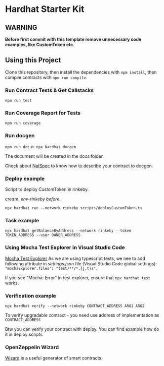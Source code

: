 # Hardhat Starter Kit

## WARNING

**Before first commit with this template remove unnecessary code examples, like CustomToken etc.**
## Using this Project

Clone this repository, then install the dependencies with `npm install`, then compile contracts with `npm run compile`.

### Run Contract Tests & Get Callstacks

`npm run test`

### Run Coverage Report for Tests

`npm run coverage`

### Run docgen

`npm run doc` or `npx hardhat docgen` 

The document will be created in the docs folder.

Check about [NatSpec](https://docs.soliditylang.org/en/v0.5.10/natspec-format.html) to know how to describe your contract to docgen.
### Deploy example

Script to deploy CustomToken in rinkeby.

_create .env-rinkeby before._

`npx hardhat run --network rinkeby scripts/deployCustomToken.ts`

### Task example

`npx hardhat getBalanceByAddress --network rinkeby --token TOKEN_ADDRESS --user OWNER_ADDRESS`

### Using Mocha Test Explorer in Visual Studio Code

[Mocha Test Explorer](https://marketplace.visualstudio.com/items?itemName=hbenl.vscode-mocha-test-adapter)
As we are using typescript tests, we nee to add following attribute in *settings.json* file (Visual Studio Code global settings):
`"mochaExplorer.files": "test/**/*.{j,t}s",`

If you see "Mocha: Error" in test explorer, ensure that `npx hardhat test` works.

### Verification example

`npx hardhat verify --network rinkeby CONTRACT_ADDRESS ARG1 ARG2`

To verify upgradable contract - you need use address of implementation as `CONTRACT_ADDRESS`

Btw you can verify your contract with deploy. You can find example how do it in deploy scripts.

### OpenZeppelin Wizard

[Wizard](https://docs.openzeppelin.com/contracts/4.x/wizard) is a useful generator of smart contracts.
